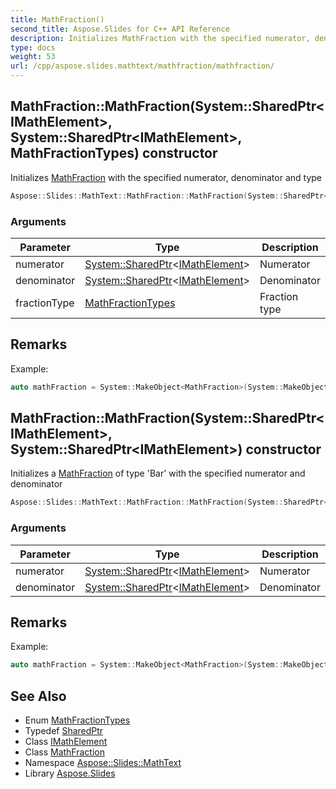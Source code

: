 ```yaml
---
title: MathFraction()
second_title: Aspose.Slides for C++ API Reference
description: Initializes MathFraction with the specified numerator, denominator and type
type: docs
weight: 53
url: /cpp/aspose.slides.mathtext/mathfraction/mathfraction/
---
```

## MathFraction::MathFraction(System::SharedPtr\<IMathElement\>, System::SharedPtr\<IMathElement\>, MathFractionTypes) constructor


Initializes [MathFraction](../) with the specified numerator, denominator and type

```cpp
Aspose::Slides::MathText::MathFraction::MathFraction(System::SharedPtr<IMathElement> numerator, System::SharedPtr<IMathElement> denominator, MathFractionTypes fractionType)
```


### Arguments

| Parameter | Type | Description |
| --- | --- | --- |
| numerator | [System::SharedPtr](../../../system/sharedptr/)\<[IMathElement](../../imathelement/)\> | Numerator |
| denominator | [System::SharedPtr](../../../system/sharedptr/)\<[IMathElement](../../imathelement/)\> | Denominator |
| fractionType | [MathFractionTypes](../../mathfractiontypes/) | Fraction type |
## Remarks



Example: 
```cpp
auto mathFraction = System::MakeObject<MathFraction>(System::MakeObject<MathematicalText>(u"x"), System::MakeObject<MathematicalText>(u"y"), Aspose::Slides::MathText::MathFractionTypes::Linear);
```

## MathFraction::MathFraction(System::SharedPtr\<IMathElement\>, System::SharedPtr\<IMathElement\>) constructor


Initializes a [MathFraction](../) of type 'Bar' with the specified numerator and denominator

```cpp
Aspose::Slides::MathText::MathFraction::MathFraction(System::SharedPtr<IMathElement> numerator, System::SharedPtr<IMathElement> denominator)
```


### Arguments

| Parameter | Type | Description |
| --- | --- | --- |
| numerator | [System::SharedPtr](../../../system/sharedptr/)\<[IMathElement](../../imathelement/)\> | Numerator |
| denominator | [System::SharedPtr](../../../system/sharedptr/)\<[IMathElement](../../imathelement/)\> | Denominator |
## Remarks



Example: 
```cpp
auto mathFraction = System::MakeObject<MathFraction>(System::MakeObject<MathematicalText>(u"x"), System::MakeObject<MathematicalText>(u"y"));
```

## See Also

* Enum [MathFractionTypes](../mathfractiontypes/)
* Typedef [SharedPtr](../../system/sharedptr/)
* Class [IMathElement](../imathelement/)
* Class [MathFraction](./)
* Namespace [Aspose::Slides::MathText](../)
* Library [Aspose.Slides](../../)